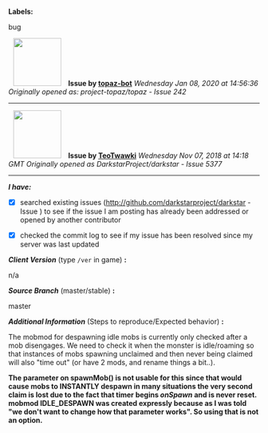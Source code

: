 **Labels:**

bug



<a href="https://github.com/topaz-bot"><img src="https://avatars3.githubusercontent.com/u/59651103?v=4" width="96" height="96" hspace="10"></img></a> **Issue by [topaz-bot](https://github.com/topaz-bot)**
_Wednesday Jan 08, 2020 at 14:56:36_
_Originally opened as: project-topaz/topaz - Issue 242_

----

<a href="https://github.com/TeoTwawki"><img src="https://avatars0.githubusercontent.com/u/6871475?v=4"  width="96" height="96" hspace="10"></img></a> **Issue by [TeoTwawki](https://github.com/TeoTwawki)**
_Wednesday Nov 07, 2018 at 14:18 GMT_
_Originally opened as DarkstarProject/darkstar - Issue 5377_

----

<!-- place 'x' mark between square [] brackets to checkmark box -->

**_I have:_**

- [x] searched existing issues (http://github.com/darkstarproject/darkstar - Issue ) to see if the issue I am posting has already been addressed or opened by another contributor
- [x] checked the commit log to see if my issue has been resolved since my server was last updated


<!-- Issues will be closed without being looked into if the following information is missing (unless its not applicable). -->

**_Client Version_** (type `/ver` in game) **:** 
n/a

**_Source Branch_** (master/stable) **:** 
master

<!-- If there is a server you know we can reproduce this on right now, please mention it here. -->
**_Additional Information_** (Steps to reproduce/Expected behavior) **:** 
The mobmod for despawning idle mobs is currently only checked after a mob disengages. We need to check it when the monster is idle/roaming so that instances of mobs spawning unclaimed and then never being claimed will also "time out" (or have 2 mods, and rename things a bit..).

**The parameter on spawnMob() is not usable for this since that would cause mobs to INSTANTLY despawn in many situations the very second claim is lost due to the fact that timer begins _onSpawn_ and is never reset. mobmod IDLE_DESPAWN was created expressly because as I was told "we don't want to change how that parameter works". So using that is not an option.**


